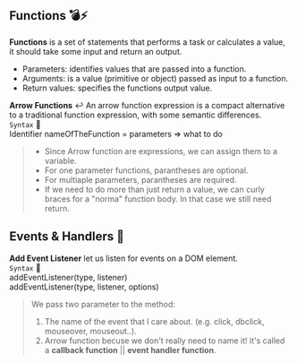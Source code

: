 ## Functions :bomb::zap:
**Functions** is a set of statements that performs a task or calculates a value, it should take some input and return an output.
- Parameters: identifies values that are passed into a function.
- Arguments: is a value (primitive or object) passed as input to a function.
- Return values: specifies the functions output value.

**Arrow Functions** :leftwards_arrow_with_hook:
An arrow function expression is a compact alternative to a traditional function expression, with some semantic differences.
<br/>`Syntax` :microscope:
<br/>Identifier nameOfTheFunction = parameters => what to do

> - Since Arrow function are expressions, we can assign them to a variable.
> - For one parameter functions, parantheses are optional.
> - For multiaple parameters, parantheses are required.
> - If we need to do more than just return a value, we can curly braces for a "norma" function body. In that case we still need return. 

## Events & Handlers :saxophone:
**Add Event Listener** let us listen for events on a DOM element. 
<br/>`Syntax` :microscope:
<br/>addEventListener(type, listener)
<br/>addEventListener(type, listener, options)
> We pass two parameter to the method:
>   1. The name of the event that I care about. (e.g. click, dbclick, mouseover, mouseout..).
>   2. Arrow function becuse we don't really need to name it! it's called a **callback function** || **event handler function**. 
